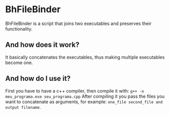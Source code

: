 # BhFileBinder
BhFileBinder is a script that joins two executables and preserves their functionality.

## And how does it work?
It basically concatenates the executables, thus making multiple executables become one.

## And how do I use it?
First you have to have a c++ compiler, then compile it with: 
```g++ -o meu_programa.exe seu_programa.cpp``` 
After compiling it you pass the files you want to concatenate as arguments, for example: 
```one_file second_file and output filename```.
